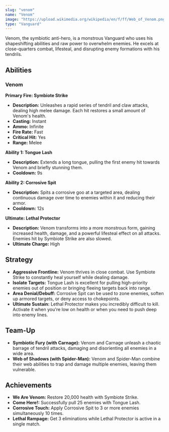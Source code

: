 ```yaml
---
slug: "venom"
name: "Venom"
image: "https://upload.wikimedia.org/wikipedia/en/f/ff/Web_of_Venom.png"
type: "Vanguard"
---
```


Venom, the symbiotic anti-hero, is a monstrous Vanguard who uses his shapeshifting abilities and raw power to overwhelm enemies. He excels at close-quarters combat, lifesteal, and disrupting enemy formations with his tendrils.

[//]: # (![image]&#40;{{.image}}&#41;)

## Abilities

### Venom

**Primary Fire: Symbiote Strike**
*   **Description:** Unleashes a rapid series of tendril and claw attacks, dealing high melee damage. Each hit restores a small amount of Venom's health.
*   **Casting:** Instant
*   **Ammo:** Infinite
*   **Fire Rate:** Fast
*   **Critical Hit:** Yes
*   **Range:** Melee

**Ability 1: Tongue Lash**
*   **Description:** Extends a long tongue, pulling the first enemy hit towards Venom and briefly stunning them.
*   **Cooldown:** 9s

**Ability 2: Corrosive Spit**
*   **Description:** Spits a corrosive goo at a targeted area, dealing continuous damage over time to enemies within it and reducing their armor.
*   **Cooldown:** 12s

**Ultimate: Lethal Protector**
*   **Description:** Venom transforms into a more monstrous form, gaining increased health, damage, and a powerful lifesteal effect on all attacks. Enemies hit by Symbiote Strike are also slowed.
*   **Ultimate Charge:** High

## Strategy

*   **Aggressive Frontline:** Venom thrives in close combat. Use Symbiote Strike to constantly heal yourself while dealing damage.
*   **Isolate Targets:** Tongue Lash is excellent for pulling high-priority enemies out of position or bringing fleeing targets back into range.
*   **Area Denial/Debuff:** Corrosive Spit can be used to zone enemies, soften up armored targets, or deny access to chokepoints.
*   **Ultimate Sustain:** Lethal Protector makes you incredibly difficult to kill. Activate it when you're low on health or when you need to push deep into enemy lines.

## Team-Up

*   **Symbiotic Fury (with Carnage):** Venom and Carnage unleash a chaotic barrage of tendril attacks, damaging and disorienting all enemies in a wide area.
*   **Web of Shadows (with Spider-Man):** Venom and Spider-Man combine their web abilities to trap and damage multiple enemies, leaving them vulnerable.

## Achievements

*   **We Are Venom:** Restore 20,000 health with Symbiote Strike.
*   **Come Here!:** Successfully pull 25 enemies with Tongue Lash.
*   **Corrosive Touch:** Apply Corrosive Spit to 3 or more enemies simultaneously 10 times.
*   **Lethal Rampage:** Get 3 eliminations while Lethal Protector is active in a single match.
